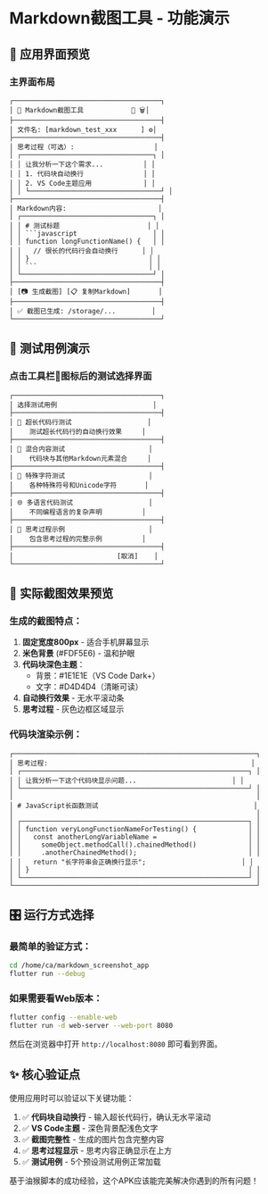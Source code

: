 # Markdown截图工具 - 功能演示

## 🎯 应用界面预览

### 主界面布局
```
┌─────────────────────────────────────┐
│ 🧪 Markdown截图工具            🧪 🗑️│
├─────────────────────────────────────┤
│ 文件名: [markdown_test_xxx      ] ⚙️│
├─────────────────────────────────────┤
│ 思考过程（可选）:                    │
│ ┌─────────────────────────────────┐ │
│ │ 让我分析一下这个需求...          │ │
│ │ 1. 代码块自动换行               │ │
│ │ 2. VS Code主题应用             │ │
│ │ └─────────────────────────────────┘ │
├─────────────────────────────────────┤
│ Markdown内容:                       │
│ ┌─────────────────────────────────┐ │
│ │ # 测试标题                      │ │
│ │ ```javascript                   │ │
│ │ function longFunctionName() {   │ │
│ │   // 很长的代码行会自动换行      │ │
│ │ }                              │ │
│ │ ```                            │ │
│ └─────────────────────────────────┘ │
├─────────────────────────────────────┤
│ [📷 生成截图] [📋 复制Markdown]       │
├─────────────────────────────────────┤
│ ✅ 截图已生成: /storage/...         │
└─────────────────────────────────────┘
```

## 🧪 测试用例演示

### 点击工具栏🧪图标后的测试选择界面
```
┌─────────────────────────────────────┐
│ 选择测试用例                        │
├─────────────────────────────────────┤
│ 📝 超长代码行测试                   │
│    测试超长代码行的自动换行效果     │
├─────────────────────────────────────┤
│ 🔄 混合内容测试                     │
│    代码块与其他Markdown元素混合     │
├─────────────────────────────────────┤
│ 🔣 特殊字符测试                     │
│    各种特殊符号和Unicode字符       │
├─────────────────────────────────────┤
│ 🌐 多语言代码测试                   │
│    不同编程语言的复杂声明          │
├─────────────────────────────────────┤
│ 🧠 思考过程示例                     │
│    包含思考过程的完整示例          │
├─────────────────────────────────────┤
│                          [取消]    │
└─────────────────────────────────────┘
```

## 📱 实际截图效果预览

### 生成的截图特点：
1. **固定宽度800px** - 适合手机屏幕显示
2. **米色背景** (#FDF5E6) - 温和护眼
3. **代码块深色主题**：
   - 背景：#1E1E1E（VS Code Dark+）
   - 文字：#D4D4D4（清晰可读）
4. **自动换行效果** - 无水平滚动条
5. **思考过程** - 灰色边框区域显示

### 代码块渲染示例：
```
┌─────────────────────────────────────────────────────────────┐
│ 思考过程:                                                   │
│ ┌─────────────────────────────────────────────────────────┐ │
│ │ 让我分析一下这个代码块显示问题...                        │ │
│ └─────────────────────────────────────────────────────────┘ │
│                                                             │
│ # JavaScript长函数测试                                       │
│                                                             │
│ ┌─────────────────────────────────────────────────────────┐ │
│ │ function veryLongFunctionNameForTesting() {             │ │
│ │   const anotherLongVariableName =                       │ │
│ │     someObject.methodCall().chainedMethod()             │ │
│ │     .anotherChainedMethod();                            │ │
│ │   return "长字符串会正确换行显示";                        │ │
│ │ }                                                       │ │
│ └─────────────────────────────────────────────────────────┘ │
└─────────────────────────────────────────────────────────────┘
```

## 🎛️ 运行方式选择

### 最简单的验证方式：
```bash
cd /home/ca/markdown_screenshot_app
flutter run --debug
```

### 如果需要看Web版本：
```bash
flutter config --enable-web
flutter run -d web-server --web-port 8080
```

然后在浏览器中打开 `http://localhost:8080` 即可看到界面。

## ✨ 核心验证点

使用应用时可以验证以下关键功能：

1. ✅ **代码块自动换行** - 输入超长代码行，确认无水平滚动
2. ✅ **VS Code主题** - 深色背景配浅色文字
3. ✅ **截图完整性** - 生成的图片包含完整内容
4. ✅ **思考过程显示** - 思考内容正确显示在上方
5. ✅ **测试用例** - 5个预设测试用例正常加载

基于油猴脚本的成功经验，这个APK应该能完美解决你遇到的所有问题！